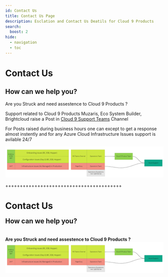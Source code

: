 ```yaml
---
id: Contact Us
title: Contact Us Page
description: Esclation and Contact Us Deatils for Cloud 9 Products
search:
  boost: 2
hide:
  - navigation
  - toc
---
```


# Contact Us
## How can we help you?

Are you Struck and need assestence to Cloud 9 Products ?

Support related to Cloud 9 Products Muzaris, Eco System Builder, Brightcloud  raise a Post in [Cloud 9 Support Teams](https://teams.microsoft.com/l/channel/19:dnlQpvbo7zsPTGQVuXaRYH1UjDRPnOCJC7XI7064u6w1@thread.tacv2/General?groupId=9db482de-c01a-4efb-9c4f-6693ad31c189&tenantId=bd5c6713-7399-4b31-be79-78f2d078e543) Channel

For Posts raised during business hours one can except to get a response almost instently and for any Azure Cloud Infrastructure Issues support is avilable 24/7 

![Support Model](/img/Support.png)


++++++++++++++++++++++++++++++++++++++++


<h1 style=" text-align: left; box-sizing: border-box;">Contact Us</h3>
<h2 style=" text-align: left; box-sizing: border-box;margin: 0rem;">
  How can we help you?</h2>
</br>
<h4 style=" text-align: left; box-sizing: border-box;">Are you Struck and need assestence to Cloud 9 Products ?
</br>

  <img src="./img/Support.png">
</h4>  
